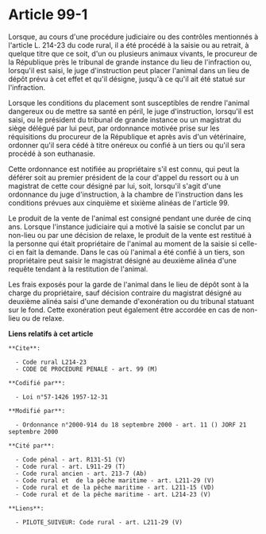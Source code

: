 # Article 99-1

Lorsque, au cours d'une procédure judiciaire ou des contrôles mentionnés à l'article L. 214-23 du code rural, il a été
procédé à la saisie ou au retrait, à quelque titre que ce soit, d'un ou plusieurs animaux vivants, le procureur de la
République près le tribunal de grande instance du lieu de l'infraction ou, lorsqu'il est saisi, le juge d'instruction peut
placer l'animal dans un lieu de dépôt prévu à cet effet et qu'il désigne, jusqu'à ce qu'il ait été statué sur l'infraction.

Lorsque les conditions du placement sont susceptibles de rendre l'animal dangereux ou de mettre sa santé en péril, le juge
d'instruction, lorsqu'il est saisi, ou le président du tribunal de grande instance ou un magistrat du siège délégué par lui
peut, par ordonnance motivée prise sur les réquisitions du procureur de la République et après avis d'un vétérinaire,
ordonner qu'il sera cédé à titre onéreux ou confié à un tiers ou qu'il sera procédé à son euthanasie.

Cette ordonnance est notifiée au propriétaire s'il est connu, qui peut la déférer soit au premier président de la cour
d'appel du ressort ou à un magistrat de cette cour désigné par lui, soit, lorsqu'il s'agit d'une ordonnance du juge
d'instruction, à la chambre de l'instruction dans les conditions prévues aux cinquième et sixième alinéas de l'article 99.

Le produit de la vente de l'animal est consigné pendant une durée de cinq ans. Lorsque l'instance judiciaire qui a motivé la
saisie se conclut par un non-lieu ou par une décision de relaxe, le produit de la vente est restitué à la personne qui était
propriétaire de l'animal au moment de la saisie si celle-ci en fait la demande. Dans le cas où l'animal a été confié à un
tiers, son propriétaire peut saisir le magistrat désigné au deuxième alinéa d'une requête tendant à la restitution de
l'animal.

Les frais exposés pour la garde de l'animal dans le lieu de dépôt sont à la charge du propriétaire, sauf décision contraire
du magistrat désigné au deuxième alinéa saisi d'une demande d'exonération ou du tribunal statuant sur le fond. Cette
exonération peut également être accordée en cas de non-lieu ou de relaxe.

**Liens relatifs à cet article**

	**Cite**:

	  - Code rural L214-23
	  - CODE DE PROCEDURE PENALE - art. 99 (M)

	**Codifié par**:

	  - Loi n°57-1426 1957-12-31

	**Modifié par**:

	  - Ordonnance n°2000-914 du 18 septembre 2000 - art. 11 () JORF 21 septembre 2000

	**Cité par**:

	  - Code pénal - art. R131-51 (V)
	  - Code rural - art. L911-29 (T)
	  - Code rural ancien - art. 213-7 (Ab)
	  - Code rural et  de la pêche maritime - art. L211-29 (V)
	  - Code rural et de la pêche maritime - art. L211-15 (VD)
	  - Code rural et de la pêche maritime - art. L214-23 (V)

	**Liens**:

	  - PILOTE_SUIVEUR: Code rural - art. L211-29 (V)
